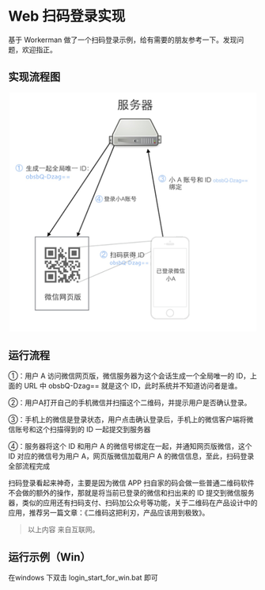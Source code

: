 
# Web 扫码登录实现
 基于 Workerman 做了一个扫码登录示例，给有需要的朋友参考一下。发现问题，欢迎指正。

## 实现流程图
<p align="center"><img src="./images/qr.jpg" width="500"></p>

## 运行流程
①：用户 A 访问微信网页版，微信服务器为这个会话生成一个全局唯一的 ID，上面的 URL 中 obsbQ-Dzag== 就是这个 ID，此时系统并不知道访问者是谁。

②：用户A打开自己的手机微信并扫描这个二维码，并提示用户是否确认登录。

③：手机上的微信是登录状态，用户点击确认登录后，手机上的微信客户端将微信账号和这个扫描得到的 ID 一起提交到服务器

④：服务器将这个 ID 和用户 A 的微信号绑定在一起，并通知网页版微信，这个 ID 对应的微信号为用户 A，网页版微信加载用户 A 的微信信息，至此，扫码登录全部流程完成

扫码登录看起来神奇，主要是因为微信 APP 扫自家的码会做一些普通二维码软件不会做的额外的操作，那就是将当前已登录的微信和扫出来的 ID 提交到微信服务器，类似的应用还有扫码支付、扫码加公众号等功能，关于二维码在产品设计中的应用，推荐另一篇文章：《二维码这把利刃，产品应该用到极致》。

> 以上内容 来自互联网。


## 运行示例（Win）
在windows 下双击 login_start_for_win.bat 即可